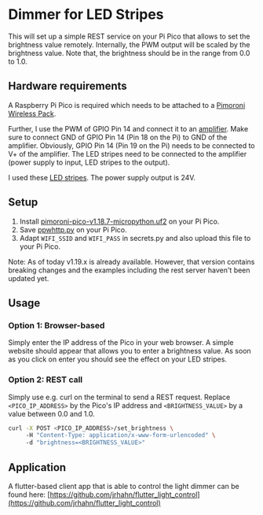 # Dimmer for LED Stripes
This will set up a simple REST service on your Pi Pico that allows to set the brightness value remotely. Internally, 
the PWM output will be scaled by the brightness value. Note that, the brightness should be in the range from 0.0 to 1.0.

## Hardware requirements
A Raspberry Pi Pico is required which needs to be attached to a [Pimoroni Wireless Pack](https://shop.pimoroni.com/products/pico-wireless-pack?variant=32369508581459).

Further, I use the PWM of GPIO Pin 14 and connect it to an [amplifier](https://www.amazon.de/gp/product/B07VRCXGFY/ref=ppx_yo_dt_b_asin_title_o03_s00?ie=UTF8&psc=1). 
Make sure to connect GND of GPIO Pin 14 (Pin 18 on the Pi) to GND of the amplifier. 
Obviously, GPIO Pin 14 (Pin 19 on the Pi) needs to be connected to V+ of the amplifier.
The LED stripes need to be connected to the amplifier (power supply to input, LED stripes to the output).

I used these [LED stripes](https://www.amazon.de/Pflanzenlampe-Samsung%EF%BC%86Full-Helligkeitsstufe-pflanzenlicht-Zimmerpflanzen/dp/B088QVN89Q/ref=sr_1_5?crid=2IQNDREOYV7LG&keywords=led+pflanzenlampe&qid=1657228824&sprefix=led+pfl%2Caps%2C148&sr=8-5).
The power supply output is 24V. 

## Setup
1. Install [pimoroni-pico-v1.18.7-micropython.uf2](https://github.com/pimoroni/pimoroni-pico/releases/tag/v1.18.7) on your Pi Pico.
2. Save [ppwhttp.py](https://github.com/pimoroni/pimoroni-pico/tree/main/micropython/examples/pico_wireless) on your Pi Pico. 
3. Adapt ```WIFI_SSID``` and ```WIFI_PASS``` in secrets.py and also upload this file to your Pi Pico.

Note: As of today v1.19.x is already available. However, that version contains breaking changes and the examples including the rest server haven't been updated yet.

## Usage
### Option 1: Browser-based
Simply enter the IP address of the Pico in your web browser. A simple website should appear that allows you
to enter a brightness value. As soon as you click on enter you should see the effect on your LED stripes.

### Option 2: REST call
Simply use e.g. curl on the terminal to send a REST request. Replace ```<PICO_IP_ADDRESS>``` by the Pico's IP address and ```<BRIGHTNESS_VALUE>``` by a value between 0.0 and 1.0.

```bash
curl -X POST <PICO_IP_ADDRESS>/set_brightness \ 
     -H "Content-Type: application/x-www-form-urlencoded" \ 
     -d "brightness=<BRIGHTNESS_VALUE>"
``` 

## Application
A flutter-based client app that is able to control the light dimmer can be found here: [https://github.com/jrhahn/flutter_light_control](https://github.com/jrhahn/flutter_light_control)
